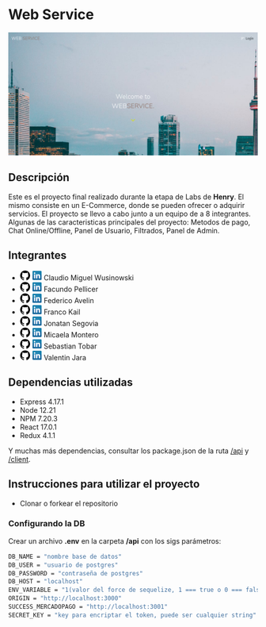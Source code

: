 # Web Service

<img src="./imgs/start-screen.png" alt="start_screen"/>

## Descripción

Este es el proyecto final realizado durante la etapa de Labs de <strong>Henry</strong>. El mismo consiste en un E-Commerce, donde se pueden ofrecer o adquirir servicios. El proyecto se llevo a cabo junto a un equipo de a 8 integrantes. Algunas de las caracteristicas principales del proyecto: Metodos de pago, Chat Online/Offline, Panel de Usuario, Filtrados, Panel de Admin.

## Integrantes

- <a href="https://github.com/claudioCMW"><img width="20px" src="./imgs/github-logo.png"/></a> <a href="https://www.linkedin.com/in/claudio-wusinowski-2884641a3/"><img width="20px" src="./imgs/linkedin-logo.png"/></a> Claudio Miguel Wusinowski
- <a href="https://github.com/Facupelli"><img width="20px" src="./imgs/github-logo.png"/></a> <a href="https://www.linkedin.com/in/facundo-pellicer-full-stack-developer/"><img width="20px" src="./imgs/linkedin-logo.png"/></a> Facundo Pellicer
- <a href="https://github.com/Fedex159"><img width="20px" src="./imgs/github-logo.png"/></a> <a href="https://www.linkedin.com/in/federico-avelin-dev/"><img width="20px" src="./imgs/linkedin-logo.png"/></a> Federico Avelin
- <a href="https://github.com/Franco1312"><img width="20px" src="./imgs/github-logo.png"/></a> <a href="https://www.linkedin.com/in/franco-kail-219259215/"><img width="20px" src="./imgs/linkedin-logo.png"/></a> Franco Kail
- <a href="https://github.com/jonatansegovia"><img width="20px" src="./imgs/github-logo.png"/></a> <a href="https://www.linkedin.com/in/jonatan-segovia-dev/"><img width="20px" src="./imgs/linkedin-logo.png"/></a> Jonatan Segovia
- <a href="https://github.com/wikonarider"><img width="20px" src="./imgs/github-logo.png"/></a> <a href="https://www.linkedin.com/in/micaela-montero-295141217/"><img width="20px" src="./imgs/linkedin-logo.png"/></a> Micaela Montero
- <a href="https://github.com/stobar93"><img width="20px" src="./imgs/github-logo.png"/></a> <a href="https://www.linkedin.com/in/sebastiantobar-fullstack-dev/"><img width="20px" src="./imgs/linkedin-logo.png"/></a> Sebastian Tobar
- <a href="https://github.com/valentinjara27"><img width="20px" src="./imgs/github-logo.png"/></a> <a href="https://www.linkedin.com/in/valentin-jara-fullstackdeveloper/"><img width="20px" src="./imgs/linkedin-logo.png"/></a> Valentin Jara

## Dependencias utilizadas

- Express 4.17.1
- Node 12.21
- NPM 7.20.3
- React 17.0.1
- Redux 4.1.1

Y muchas más dependencias, consultar los package.json de la ruta <a href="https://github.com/Fedex159/pf-web-service/blob/main/api/package.json">/api</a> y <a href="https://github.com/Fedex159/pf-web-service/blob/main/client/package.json">/client</a>.

## Instrucciones para utilizar el proyecto

- Clonar o forkear el repositorio

### Configurando la DB

Crear un archivo <strong>.env</strong> en la carpeta <strong>/api</strong> con los sigs parámetros:

```bash
DB_NAME = "nombre base de datos"
DB_USER = "usuario de postgres"
DB_PASSWORD = "contraseña de postgres"
DB_HOST = "localhost"
ENV_VARIABLE = "1(valor del force de sequelize, 1 === true o 0 === false)"
ORIGIN = "http://localhost:3000"
SUCCESS_MERCADOPAGO = "http://localhost:3001"
SECRET_KEY = "key para encriptar el token, puede ser cualquier string"
```
